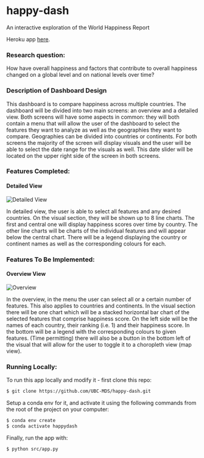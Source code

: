 # happy-dash
An interactive exploration of the World Happiness Report

Heroku app [here](https://happydash.herokuapp.com/).

### Research question:

How have overall happiness and factors that contribute to overall happiness changed on a global level and on national levels over time?


### Description of Dashboard Design
This dashboard is to compare happiness across multiple countries.
The dashboard will be divided into two main screens: an overview and a detailed view.
Both screens will have some aspects in common: they will both contain a menu that will allow the user of the dashboard to select the features they want to analyze as well as the geographies they want to compare. Geographies can be divided into countries or continents. For both screens the majority of the screen will display visuals and the user will be able to select the date range for the visuals as well. This date slider will be located on the upper right side of the screen in both screens.


### Features Completed:
#### Detailed View

![Detailed View](Detailed_view.png)

In detailed view, the user is able to select all features and any desired countries. On the visual section, they will be shown up to 8 line charts. The first and central one will display happiness scores over time by country. The other line charts will be charts of the individual features and will appear below the central chart. There will be a legend displaying the country or continent names as well as the corresponding colours for each.

### Features To Be Implemented:
#### Overview View

![Overview](Overview.png)

In the overview, in the menu the user can select all or a certain number of features. This also applies to countries and continents. In the visual section there will be one chart which will be a stacked horizontal bar chart of the selected features that comprise happiness score. On the left side will be the names of each country, their ranking (i.e. 1) and their happiness score. In the bottom will be a legend with the corresponding colours to given features. (Time permitting) there will also be a button in the bottom left of the visual that will allow for the user to toggle it to a choropleth view (map view). 


### Running Locally:

To run this app locally and modify it - first clone this repo:

```bash
$ git clone https://github.com/UBC-MDS/happy-dash.git
```

Setup a conda env for it, and activate it using the following commands from the root of the project on your computer:

```bash
$ conda env create
$ conda activate happydash
```

Finally, run the app with:

```bash
$ python src/app.py
```
